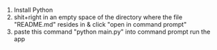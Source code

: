 1) Install Python
2) shit+right in an empty space of the directory where the file "README.md" resides in & click "open in command prompt"
3) paste this command "python main.py" into command prompt run the app
